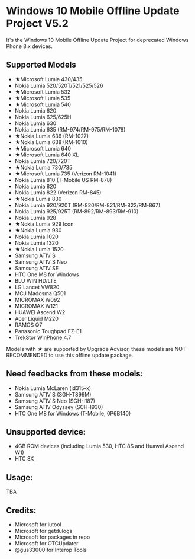 # Windows 10 Mobile Offline Update Project V5.2

It's the Windows 10 Mobile Offline Update Project for deprecated Windows Phone 8.x devices.

## Supported Models

- ★Microsoft Lumia 430/435
- Nokia Lumia 520/520T/521/525/526
- ★Microsoft Lumia 532
- ★Microsoft Lumia 535
- ★Microsoft Lumia 540
- Nokia Lumia 620
- Nokia Lumia 625/625H
- Nokia Lumia 630
- Nokia Lumia 635 (RM-974/RM-975/RM-1078)
- ★Nokia Lumia 636 (RM-1027)
- ★Nokia Lumia 638 (RM-1010)
- ★Microsoft Lumia 640
- ★Microsoft Lumia 640 XL
- Nokia Lumia 720/720T
- ★Nokia Lumia 730/735
- ★Microsoft Lumia 735 (Verizon RM-1041)
- Nokia Lumia 810 (T-Mobile US RM-878)
- Nokia Lumia 820
- Nokia Lumia 822 (Verizon RM-845)
- ★Nokia Lumia 830
- Nokia Lumia 920/920T (RM-820/RM-821/RM-822/RM-867)
- Nokia Lumia 925/925T (RM-892/RM-893/RM-910)
- Nokia Lumia 928
- ★Nokia Lumia 929 Icon
- ★Nokia Lumia 930
- Nokia Lumia 1020
- Nokia Lumia 1320
- ★Nokia Lumia 1520
- Samsung ATIV S
- Samsung ATIV S Neo
- Samsung ATIV SE
- HTC One M8 for Windows
- BLU WIN HD/LTE
- LG Lancet VW820
- MCJ Madosma Q501
- MICROMAX W092
- MICROMAX W121
- HUAWEI Ascend W2
- Acer Liquid M220
- RAMOS Q7
- Panasonic Toughpad FZ-E1
- TrekStor WinPhone 4.7

Models with ★ are supported by Upgrade Advisor, these models are NOT RECOMMENDED to use this offline update package.

## Need feedbacks from these models:

- Nokia Lumia McLaren (id315-x)
- Samsung ATIV S (SGH-T899M)
- Samsung ATIV S Neo (SGH-I187)
- Samsung ATIV Odyssey (SCH-I930)
- HTC One M8 for Windows (T-Mobile, 0P6B140)

## Unsupported device:

- 4GB ROM devices (including Lumia 530, HTC 8S and Huawei Ascend W1)
- HTC 8X

## Usage:

TBA

## Credits:

- Microsoft for iutool
- Microsoft for getdulogs
- Microsoft for packages in repo
- Microsoft for OTCUpdater
- @gus33000 for Interop Tools
